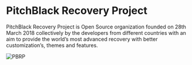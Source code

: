 # PitchBlack Recovery Project

PitchBlack Recovery Project is Open Source organization founded on 28th March 2018 collectively by the developers from different countries with an aim to provide the world’s most advanced recovery with better customization’s, themes and features.

![PBRP](https://pitchblackrecovery.com/wp-content/uploads/elementor/thumbs/Final_Home-1-ot38nd9srdphzpjbqd88rotbuffd5ortaljkw4g3k2.png)

